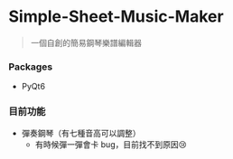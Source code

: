 # Simple-Sheet-Music-Maker

> 一個自創的簡易鋼琴樂譜編輯器

### Packages
  * PyQt6

### 目前功能
  * 彈奏鋼琴（有七種音高可以調整）
    * 有時候彈一彈會卡 bug，目前找不到原因😢